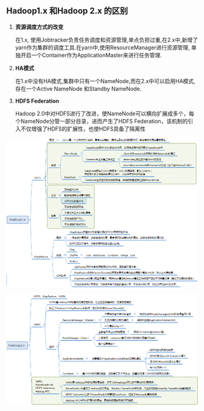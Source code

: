 ## Hadoop1.x 和Hadoop 2.x 的区别

1. **资源调度方式的改变**

   在1.x, 使用Jobtracker负责任务调度和资源管理,单点负担过重,在2.x中,新增了yarn作为集群的调度工具.在yarn中,使用ResourceManager进行资源管理, 单独开启一个Container作为ApplicationMaster来进行任务管理.

2. **HA模式**

   在1.x中没有HA模式,集群中只有一个NameNode,而在2.x中可以启用HA模式,存在一个Active NameNode 和Standby NameNode.

3. **HDFS Federation**

   Hadoop 2.0中对HDFS进行了改进，使NameNode可以横向扩展成多个，每个NameNode分管一部分目录，进而产生了HDFS Federation，该机制的引入不仅增强了HDFS的扩展性，也使HDFS具备了隔离性



![](../../pictures/hadoop1.jpg)



![](../../pictures/hadoop2.jpg)